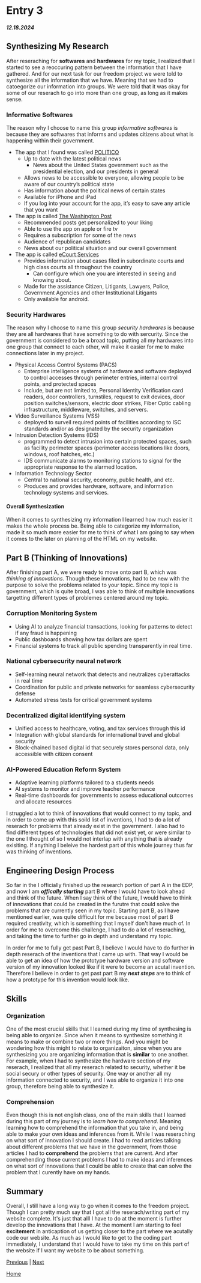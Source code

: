 # Entry 3
##### 12.18.2024

## Synthesizing My Research 
After reseraching for **softwares** and **hardwares** for my topic, I realized that I started to see a reoccuring pattern between the information that I have gathered. And for our next task for our freedom project we were told to synthesize all the information that we have. Meaning that we had to catoegorize our information into groups. We were told that it was okay for some of our reserach to go into more than one group, as long as it makes sense. 

### Informative Softwares 
The reason why I choose to name this group _informative softwares_ is because they are softwares that informs and updates citizens about what is happening within their government. 

* The app that I found was called [POLITICO](https://apps.apple.com/us/app/politico/id358305912)
  * Up to date with the latest political news
    * News about the United States government such as the presidential election, and our presidents in general
  * Allows news to be accessible to everyone, allowing people to be aware of our country’s political state
  * Has information about the political news of certain states
  * Available for iPhone and iPad
  * If you log into your account for the app, it’s easy to save any article that you want
* The app is called [The Washington Post](https://subscription.washingtonpost.com/mobile/)
  * Recommended posts get personalized to your liking
  * Able to use the app on apple or fire tv
  * Requires a subscription for some of the news
  * Audience of republican candidates
  * News about our political situation and our overall government
* The app is called [eCourt Services](https://play.google.com/store/apps/details?id=in.gov.ecourts.eCourtsServices&hl=en_US)
  * Provides information about cases filed in subordinate courts and high class courts all throughout the country
    * Can configure which one you are interested in seeing and knowing about.
  * Made for the assistance Citizen, Litigants, Lawyers, Police, Government Agencies and other Institutional Litigants
  * Only available for android.

### Security Hardwares 
The reason why I choose to name this group _security hardwares_ is because they are all hardwares that have something to do with sercurity. Since the government is considered to be a broad topic, putting all my hardwares into one group that connect to each other, will make it easier for me to make connections later in my project. 

* Physical Access Control Systems (PACS)
  * Enterprise intelligence systems of hardware and software deployed to control accesses through perimeter entries, internal control points, and protected spaces
  * Include, but are not limited to, Personal Identity Verification card readers, door controllers, turnstiles, request to exit devices, door position switches/sensors, electric door strikes, Fiber Optic cabling infrastructure, middleware, switches, and servers.
* Video Surveillance Systems (VSS)
  *  deployed to surveil required points of facilities according to ISC standards and/or as designated by the security organization
* Intrusion Detection Systems (IDS)
  *  programmed to detect intrusion into certain protected spaces, such as facility perimeter spaces (perimeter access locations like doors, windows, roof hatches, etc.)
  *   IDS communicate alarms to monitoring stations to signal for the appropriate response to the alarmed location.
* Information Technology Sector
  *  Central to national security, economy, public health, and etc.
  *  Produces and provides hardware, software, and information technology systems and services.

#### Overall Synthesization 
When it comes to synthesizing my information I learned how much easier it makes the whole process be. Being able to categorize my information, made it so much more easier for me to think of what I am going to say when it comes to the later on planning of the HTML on my website. 

## Part B (Thinking of Innovations) 
After finishing part A, we were ready to move onto part B, which was _thinking of innovations_. Though these innovations, had to be new with the purpose to solve the problems related to your topic. Since my topic is government, which is quite broad, I was able to think of multiple innovations targetting different types of problemes centered around my topic. 

### Corruption Monitoring System 
* Using AI to analyze financial transactions, looking for patterns to detect if any fraud is happening
* Public dashboards showing how tax dollars are spent
* Financial systems to track all public spending transparently in real time.
  
### National cybersecurity neural network 
* Self-learning neural network that detects and neutralizes cyberattacks in real time
* Coordination for public and private networks for seamless cybersecurity defense
* Automated stress tests for critical government systems

### Decentralized digital identifying system
* Unified access to healthcare, voting, and tax services through this id
* Integration with global standards for international travel and global security
* Block-chained based digital id that securely stores personal data, only accessible with citizen consent

### AI-Powered Education Reform System 
* Adaptive learning platforms tailored to a students needs
* AI systems to monitor and improve teacher performance
* Real-time dashboards for governments to assess educational outcomes and allocate resources

I struggled a lot to think of innovations that would connect to my topic, and in order to come up with this soild list of inventions, I had to do a lot of reserach for problems that already exist in the government. I also had to find different types of technologies that did not exist yet, or were similar to the one I thought of so I would not interlap with anything that is already exisiting. If anything I beleive the hardest part of this whole journey thus far was thinking of inventions. 

## Engineering Design Process 
So far in the I officially finished up the research portion of part A in the EDP, and now I am **_offically starting_** part B where I would have to look ahead and think of the future. When I say think of the future, I would have to think of innovations that could be created in the furutre that could solve the problems that are currently seen in my topic. Starting part B, as I have mentioned earlier, was quite difficult for me because most of part B required creativity, which is something that I myself don't have much of. In order for me to overcome this challenge, I had to do a lot of reseraching, and taking the time to further go in depth and understand my topic. 

In order for me to fully get past Part B, I believe I would have to do further in depth reserach of the inventions that I came up with. That way I would be able to get an idea of how the prototype hardware version and software version of my innovation looked like if it were to become an acutal invention. Therefore I believe in order to get past part B my **_next steps_** are to think of how a prototype for this invention would look like. 

## Skills

### Organization 
One of the most crucial skills that I learned during my time of synthesing is being able to organize. Since when it means to synthesize something it means to make or combine two or more things. And you might be wondering how this might to relate to organizaiton, since when you are synthesizing you are organizing information that is **similar** to one another. For example, when I had to synthesize the hardware section of my reserach, I realized that all my reserach related to security, whether it be social secury or other types of security. One way or another all my information connected to security, and I was able to organize it into one group, therefore being able to synthesize it. 

### Comprehension 
Even though this is not english class, one of the main skills that I learned during this part of my journey is to _learn how to comprehend_. Meaning learning how to comprehend the information that you take in, and being able to make your own ideas and inferences from it. While I was reseraching on what sort of innovation I should create. I had to read articles talking about different problems that we have in the government, from those articles I had to **comprehend** the problems that are current. And after comprehending those current problems I had to make ideas and inferences on what sort of innovations that I could be able to create that can solve the problem that I curently have on my hands. 

## Summary 
Overall, I still have a long way to go when it comes to the freedom project. Though I can pretty much say that I got all the reserach/writing part of my website complete. It's just that alll I have to do at the moment is further develop the innovations that I have. At the moment I am starting to feel **excitement** in anticaption of us getting closer to the part where we acutally code our website. As much as I would like to get to the coding part immediately, I understand that I would have to take my time on this part of the website if I want my website to be about something. 





[Previous](entry02.md) | [Next](entry04.md)

[Home](../README.md)
